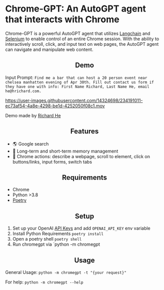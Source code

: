 # Chrome-GPT: An AutoGPT agent that interacts with Chrome
 
Chrome-GPT is a powerful AutoGPT agent that utilizes [Langchain](https://github.com/hwchase17/langchain) and [Selenium](https://github.com/SeleniumHQ/selenium) to enable control of an entire Chrome session. With the ability to interactively scroll, click, and input text on web pages, the AutoGPT agent can navigate and manipulate web content.

<h2 align="center"> Demo </h2>

Input Prompt: `Find me a bar that can host a 20 person event near chelsea manhatten evening of Apr 30th. Fill out contact us form if they have one with info: First Name Richard, Last Name He, email he@hrichard.com.`

https://user-images.githubusercontent.com/14324698/234191011-ec73af54-4a8e-4298-be1d-4252050f08c1.mov

Demo made by [Richard He](https://twitter.com/RealRichomie)

<h2 align="center"> Features </h2>

- 🌎 Google search
- 🧠 Long-term and short-term memory management
- 🔨 Chrome actions: describe a webpage, scroll to element, click on buttons/links, input forms, switch tabs

<h2 align="center"> Requirements </h2>

- Chrome
- Python >3.8
- [Poetry](https://python-poetry.org/docs/#installation)

<h2 align="center"> Setup </h2>

1. Set up your OpenAI [API Keys](https://platform.openai.com/account/api-keys) and add `OPENAI_API_KEY` env variable
2. Install Python Requirements `poetry install`
3. Open a poetry shell `poetry shell`
4. Run chromegpt via `python -m chromegpt

<h2 align="center"> Usage </h2>

General Usage: `python -m chromegpt -t "{your request}"`

For help: `python -m chromegpt --help`
